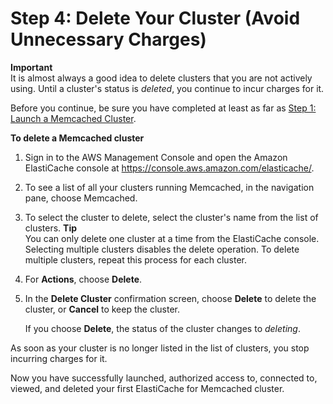 # Step 4: Delete Your Cluster \(Avoid Unnecessary Charges\)<a name="GettingStarted.DeleteCacheCluster"></a>

**Important**  
It is almost always a good idea to delete clusters that you are not actively using\. Until a cluster's status is *deleted*, you continue to incur charges for it\.

Before you continue, be sure you have completed at least as far as [Step 1: Launch a Memcached Cluster](GettingStarted.CreateCluster.md)\.

**To delete a Memcached cluster**

1. Sign in to the AWS Management Console and open the Amazon ElastiCache console at [https://console\.aws\.amazon\.com/elasticache/](https://console.aws.amazon.com/elasticache/)\.

1. To see a list of all your clusters running Memcached, in the navigation pane, choose Memcached\.

1. To select the cluster to delete, select the cluster's name from the list of clusters\.
**Tip**  
You can only delete one cluster at a time from the ElastiCache console\. Selecting multiple clusters disables the delete operation\. To delete multiple clusters, repeat this process for each cluster\.

1. For **Actions**, choose **Delete**\.

1. In the **Delete Cluster** confirmation screen, choose **Delete** to delete the cluster, or **Cancel** to keep the cluster\.

   If you choose **Delete**, the status of the cluster changes to *deleting*\.

As soon as your cluster is no longer listed in the list of clusters, you stop incurring charges for it\.

Now you have successfully launched, authorized access to, connected to, viewed, and deleted your first ElastiCache for Memcached cluster\.